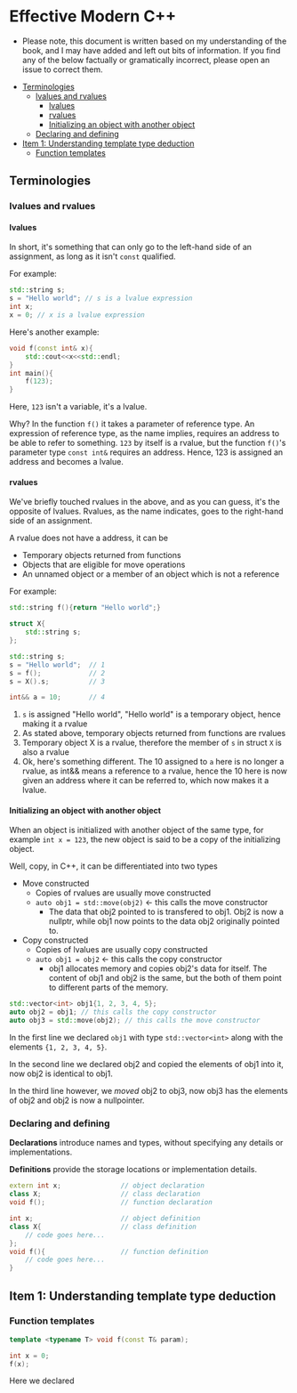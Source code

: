 # Effective Modern C++

- Please note, this document is written based on my understanding of the book, and I may have added and left out bits of information. If you find any of the below factually or gramatically incorrect, please open an issue to correct them.

<!-- vim-markdown-toc GFM -->

* [Terminologies](#terminologies)
	* [lvalues and rvalues](#lvalues-and-rvalues)
		* [lvalues](#lvalues)
		* [rvalues](#rvalues)
		* [Initializing an object with another object](#initializing-an-object-with-another-object)
	* [Declaring and defining](#declaring-and-defining)
* [Item 1: Understanding template type deduction](#item-1-understanding-template-type-deduction)
	* [Function templates](#function-templates)

<!-- vim-markdown-toc -->

## Terminologies
### lvalues and rvalues
#### lvalues
In short, it's something that can only go to the left-hand side of an assignment, as long as it isn't `const` qualified.

For example:
```cpp
std::string s;
s = "Hello world"; // s is a lvalue expression
int x;
x = 0; // x is a lvalue expression
```

Here's another example:
```cpp
void f(const int& x){
	std::cout<<x<<std::endl;
}
int main(){
	f(123);
}
```
Here, `123` isn't a variable, it's a lvalue. 

Why? In the function `f()` it takes a parameter of reference type. An expression of reference type, as the name implies, requires an address to be able to refer to something. `123` by itself is a rvalue, but the function `f()`'s parameter type `const int&` requires an address. Hence, 123 is assigned an address and becomes a lvalue.

#### rvalues
We've briefly touched rvalues in the above, and as you can guess, it's the opposite of lvalues. Rvalues, as the name indicates, goes to the right-hand side of an assignment.

A rvalue does not have a address, it can be
- Temporary objects returned from functions
- Objects that are eligible for move operations
- An unnamed object or a member of an object which is not a reference

For example:
```cpp
std::string f(){return "Hello world";}

struct X{
	std::string s;
};

std::string s;
s = "Hello world"; 	// 1
s = f();			// 2
s = X().s;			// 3

int&& a = 10; 		// 4
```
1. `s` is assigned "Hello world", "Hello world" is a temporary object, hence making it a rvalue
2. As stated above, temporary objects returned from functions are rvalues
3. Temporary object X is a rvalue, therefore the member of `s` in struct `X` is also a rvalue
4. Ok, here's something different. The 10 assigned to `a` here is no longer a rvalue, as int&& means a reference to a rvalue, hence the 10 here is now given an address where it can be referred to, which now makes it a lvalue.

#### Initializing an object with another object
When an object is initialized with another object of the same type, for example `int x = 123`, the new object is said to be a copy of the initializing object. 

Well, copy, in C++, it can be differentiated into two types
- Move constructed
	- Copies of rvalues are usually move constructed
	- `auto obj1 = std::move(obj2)` <- this calls the move constructor
		- The data that obj2 pointed to is transfered to obj1. Obj2 is now a nullptr, while obj1 now points to the data obj2 originally pointed to. 
- Copy constructed
	- Copies of lvalues are usually copy constructed
	- `auto obj1 = obj2` <- this calls the copy constructor
		- obj1 allocates memory and copies obj2's data for itself. The content of obj1 and obj2 is the same, but the both of them point to different parts of the memory.

```cpp
std::vector<int> obj1{1, 2, 3, 4, 5};
auto obj2 = obj1; // this calls the copy constructor
auto obj3 = std::move(obj2); // this calls the move constructor
```
In the first line we declared `obj1` with type `std::vector<int>` along with the elements `{1, 2, 3, 4, 5}`.

In the second line we declared obj2 and copied the elements of obj1 into it, now obj2 is identical to obj1.

In the third line however, we *moved* obj2 to obj3, now obj3 has the elements of obj2 and obj2 is now a nullpointer.

### Declaring and defining
**Declarations** introduce names and types, without specifying any details or implementations.

**Definitions** provide the storage locations or implementation details.

```cpp
extern int x; 				// object declaration
class X;					// class declaration
void f();					// function declaration

int x;						// object definition
class X{					// class definition
	// code goes here...
};
void f(){					// function definition
	// code goes here...
}
```

## Item 1: Understanding template type deduction
### Function templates
```cpp
template <typename T> void f(const T& param);

int x = 0;
f(x);
```
Here we declared
